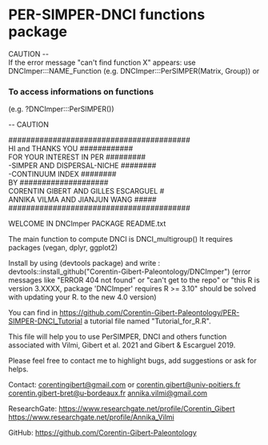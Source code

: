 # PER-SIMPER-DNCI functions package

CAUTION --<br/>
If the error message "can't find function X" appears:
use DNCImper:::NAME_Function 
(e.g. DNCImper:::PerSIMPER(Matrix, Group)) 
or
### To access informations on functions 
(e.g. ?DNCImper:::PerSIMPER())

-- CAUTION

#########################################<br/>
HI and THANKS YOU ############<br/>
FOR YOUR INTEREST IN PER #########<br/>
-SIMPER AND DISPERSAL-NICHE ########<br/>
-CONTINUUM INDEX       ########<br/>
BY ####################<br/>
CORENTIN GIBERT AND GILLES ESCARGUEL #<br/>
ANNIKA VILMA AND JIANJUN WANG #####<br/>
#########################################<br/>

WELCOME IN DNCImper PACKAGE README.txt

The main function to compute DNCI is DNCI_multigroup()
It requires packages (vegan, dplyr, ggplot2)

Install by using (devtools package) and write : devtools::install_github("Corentin-Gibert-Paleontology/DNCImper")
(error messages like "ERROR 404 not found" or "can't get to the repo" or "this R is version 3.XXXX, package 'DNCImper' requires R >= 3.10" should be solved with updating your R. to the new 4.0 version)

You can find in https://github.com/Corentin-Gibert-Paleontology/PER-SIMPER-DNCI_Tutorial
a tutorial file named "Tutorial_for_R.R".

This file will help you to use PerSIMPER, 
DNCI and others function associated with
Vilmi, Gibert et al. 2021 and Gibert & Escarguel 
2019. 

Please feel free to contact me to highlight
bugs, add suggestions or ask for helps.

Contact: 
corentingibert@gmail.com 
or
corentin.gibert@univ-poitiers.fr 
corentin.gibert-bret@u-bordeaux.fr
annika.vilmi@gmail.com

ResearchGate:
https://www.researchgate.net/profile/Corentin_Gibert
https://www.researchgate.net/profile/Annika_Vilmi

GitHub: 
https://github.com/Corentin-Gibert-Paleontology


